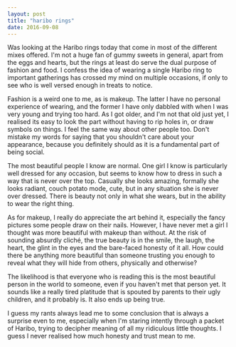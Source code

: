 ```yaml
---
layout: post
title: "haribo rings"
date: 2016-09-08
---
```


Was looking at the Haribo rings today that come in most of the different mixes offered. I'm not a huge fan of gummy sweets in general, apart from the eggs and hearts, but the rings at least do serve the dual purpose of fashion and food. I confess the idea of wearing a single Haribo ring to important gatherings has crossed my mind on multiple occasions, if only to see who is well versed enough in treats to notice.

Fashion is a weird one to me, as is makeup. The latter I have no personal experience of wearing, and the former I have only dabbled with when I was very young and trying too hard. As I got older, and I'm not that old just yet, I realised its easy to look the part without having to rip holes in, or draw symbols on things. I feel the same way about other people too. Don't mistake my words for saying that you shouldn't care about your appearance, because you definitely should as it is a fundamental part of being social.

The most beautiful people I know are normal. One girl I know is particularly well dressed for any occasion, but seems to know how to dress in such a way that is never over the top. Casually she looks amazing, formally she looks radiant, couch potato mode, cute, but in any situation she is never over dressed. There is beauty not only in what she wears, but in the ability to wear the right thing.

As for makeup, I really do appreciate the art behind it, especially the fancy pictures some people draw on their nails. However, I have never met a girl I thought was more beautiful with makeup than without. At the risk of sounding absurdly cliché, the true beauty is in the smile, the laugh, the heart, the glint in the eyes and the bare-faced honesty of it all. How could there be anything more beautiful than someone trusting you enough to reveal what they will hide from others, physically and otherwise?

The likelihood is that everyone who is reading this is the most beautiful person in the world to someone, even if you haven't met that person yet. It sounds like a really tired platitude that is spouted by parents to their ugly children, and it probably is. It also ends up being true.

I guess my rants always lead me to some conclusion that is always a surprise even to me, especially when I'm staring intently through a packet of Haribo, trying to decipher meaning of all my ridiculous little thoughts. I guess I never realised how much honesty and trust mean to me.
